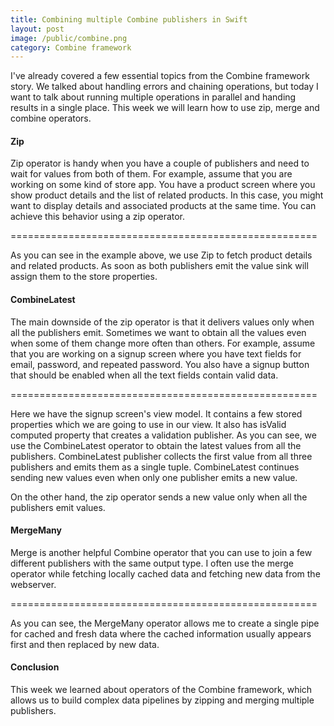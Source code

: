 ```yaml
---
title: Combining multiple Combine publishers in Swift
layout: post
image: /public/combine.png
category: Combine framework
---
```


I've already covered a few essential topics from the Combine framework story. We talked about handling errors and chaining operations, but today I want to talk about running multiple operations in parallel and handing results in a single place. This week we will learn how to use zip, merge and combine operators.

#### Zip
Zip operator is handy when you have a couple of publishers and need to wait for values from both of them. For example, assume that you are working on some kind of store app. You have a product screen where you show product details and the list of related products. In this case, you might want to display details and associated products at the same time. You can achieve this behavior using a zip operator.

=====================================================

As you can see in the example above, we use Zip to fetch product details and related products. As soon as both publishers emit the value sink will assign them to the store properties.

#### CombineLatest
The main downside of the zip operator is that it delivers values only when all the publishers emit. Sometimes we want to obtain all the values even when some of them change more often than others. For example, assume that you are working on a signup screen where you have text fields for email, password, and repeated password. You also have a signup button that should be enabled when all the text fields contain valid data.

=====================================================

Here we have the signup screen's view model. It contains a few stored properties which we are going to use in our view. It also has isValid computed property that creates a validation publisher. As you can see, we use the CombineLatest operator to obtain the latest values from all the publishers. CombineLatest publisher collects the first value from all three publishers and emits them as a single tuple. CombineLatest continues sending new values even when only one publisher emits a new value. 

On the other hand, the zip operator sends a new value only when all the publishers emit values.

#### MergeMany
Merge is another helpful Combine operator that you can use to join a few different publishers with the same output type. I often use the merge operator while fetching locally cached data and fetching new data from the webserver.

=====================================================

As you can see, the MergeMany operator allows me to create a single pipe for cached and fresh data where the cached information usually appears first and then replaced by new data. 

#### Conclusion
This week we learned about operators of the Combine framework, which allows us to build complex data pipelines by zipping and merging multiple publishers.